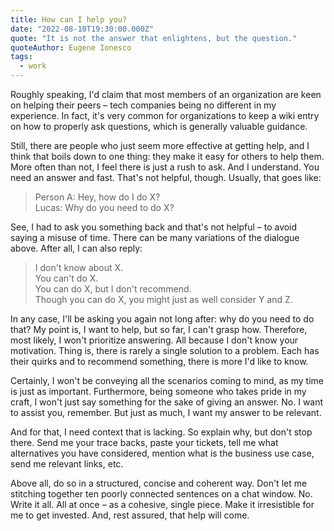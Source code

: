 ```yaml
---
title: How can I help you?
date: "2022-08-10T19:30:00.000Z"
quote: "It is not the answer that enlightens, but the question."
quoteAuthor: Eugene Ionesco
tags:
  - work
---
```


Roughly speaking, I'd claim that most members of an organization are keen on helping their peers – tech companies being no different in my experience. In fact, it's very common for organizations to keep a wiki entry on how to properly ask questions, which is generally valuable guidance.

Still, there are people who just seem more effective at getting help, and I think that boils down to one thing: they make it easy for others to help them. More often than not, I feel there is just a rush to ask. And I understand. You need an answer and fast. That's not helpful, though. Usually, that goes like:

> Person A: Hey, how do I do X?\
> Lucas: Why do you need to do X?

See, I had to ask you something back and that's not helpful – to avoid saying a misuse of time. There can be many variations of the dialogue above. After all, I can also reply:

> I don't know about X.\
> You can't do X.\
> You can do X, but I don't recommend.\
> Though you can do X, you might just as well consider Y and Z.

In any case, I'll be asking you again not long after: why do you need to do that? My point is, I want to help, but so far, I can't grasp how. Therefore, most likely, I won't prioritize answering. All because I don't know your motivation. Thing is, there is rarely a single solution to a problem. Each has their quirks and to recommend something, there is more I'd like to know.

Certainly, I won't be conveying all the scenarios coming to mind, as my time is just as important. Furthermore, being someone who takes pride in my craft, I won't just say something for the sake of giving an answer. No. I want to assist you, remember. But just as much, I want my answer to be relevant.

And for that, I need context that is lacking. So explain why, but don't stop there. Send me your trace backs, paste your tickets, tell me what alternatives you have considered, mention what is the business use case, send me relevant links, etc.

Above all, do so in a structured, concise and coherent way. Don't let me stitching together ten poorly connected sentences on a chat window. No. Write it all. All at once – as a cohesive, single piece. Make it irresistible for me to get invested. And, rest assured, that help will come.